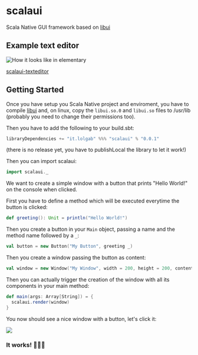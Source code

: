 # scalaui
Scala Native GUI framework based on [libui](https://github.com/andlabs/libui)

## Example text editor
![How it looks like in elementary](https://image.ibb.co/cMVcgw/editor.png)

[scalaui-texteditor](https://github.com/lolgab/scalaui-texteditor/)

## Getting Started
Once you have setup you Scala Native project and enviroment, you have to compile [libui](https://github.com/andlabs/libui) and, on linux, copy the `libui.so.0` and `libui.so` files to /usr/lib (probably you need to change their permissions too).

Then you have to add the following to your build.sbt:

 ```scala
libraryDependencies += "it.lolgab" %%% "scalaui" % "0.0.1"
 ```
(there is no release yet, you have to publishLocal the library to let it work!)

Then you can import scalaui:

```scala
import scalaui._
```

We want to create a simple window with a button that prints "Hello World!" on the console when clicked.

First you have to define a method which will be executed everytime the button is clicked:

```scala
def greeting(): Unit = println("Hello World!")
```

Then you create a button in your `Main` object, passing a name and the method name followed by a `_`:
```scala
val button = new Button("My Button", greeting _)
```

Then you create a window passing the button as content:

```scala
val window = new Window("My Window", width = 200, height = 200, content = button)
```

Then you can actually trigger the creation of the window with all its components in your main method:

```scala
def main(args: Array[String]) = {
  scalaui.render(window)
}
```
You now should see a nice window with a button, let's click it:

![](https://image.ibb.co/bWFa1w/scalaui.png)

### It works! :tada::tada::tada:
